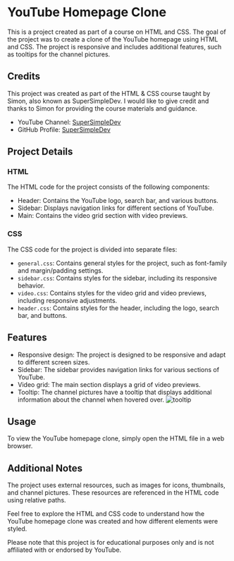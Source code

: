 # YouTube Homepage Clone

This is a project created as part of a course on HTML and CSS. The goal of the project was to create a clone of the YouTube homepage using HTML and CSS. The project is responsive and includes additional features, such as tooltips for the channel pictures.

## Credits

This project was created as part of the HTML & CSS course taught by Simon, also known as SuperSimpleDev. I would like to give credit and thanks to Simon for providing the course materials and guidance.

- YouTube Channel: [SuperSimpleDev](https://www.youtube.com/@SuperSimpleDev)
- GitHub Profile: [SuperSimpleDev](https://github.com/SuperSimpleDev)

## Project Details

### HTML
The HTML code for the project consists of the following components:

- Header: Contains the YouTube logo, search bar, and various buttons.
- Sidebar: Displays navigation links for different sections of YouTube.
- Main: Contains the video grid section with video previews.

### CSS
The CSS code for the project is divided into separate files:

- `general.css`: Contains general styles for the project, such as font-family and margin/padding settings.
- `sidebar.css`: Contains styles for the sidebar, including its responsive behavior.
- `video.css`: Contains styles for the video grid and video previews, including responsive adjustments.
- `header.css`: Contains styles for the header, including the logo, search bar, and buttons.

## Features

- Responsive design: The project is designed to be responsive and adapt to different screen sizes.
- Sidebar: The sidebar provides navigation links for various sections of YouTube.
- Video grid: The main section displays a grid of video previews.
- Tooltip: The channel pictures have a tooltip that displays additional information about the channel when hovered over.
  ![tooltip](https://github.com/heyadrsh/youtube-homepage-clone/assets/97578938/09863afb-6af2-4c58-be04-fd517c06e5b8)

## Usage

To view the YouTube homepage clone, simply open the HTML file in a web browser.

## Additional Notes

The project uses external resources, such as images for icons, thumbnails, and channel pictures. These resources are referenced in the HTML code using relative paths.

Feel free to explore the HTML and CSS code to understand how the YouTube homepage clone was created and how different elements were styled.

Please note that this project is for educational purposes only and is not affiliated with or endorsed by YouTube.

